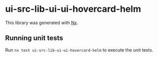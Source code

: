 # ui-src-lib-ui-ui-hovercard-helm

This library was generated with [Nx](https://nx.dev).

## Running unit tests

Run `nx test ui-src-lib-ui-ui-hovercard-helm` to execute the unit tests.
